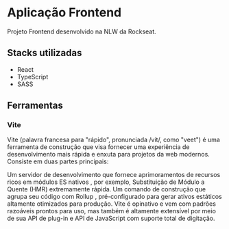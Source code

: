 # Aplicação Frontend
Projeto Frontend desenvolvido na NLW da Rockseat.

## Stacks utilizadas
- React
- TypeScript
- SASS

## Ferramentas
### Vite
Vite (palavra francesa para "rápido", pronunciada /vit/, como "veet") é uma ferramenta de construção que visa fornecer uma experiência de desenvolvimento mais rápida e enxuta para projetos da web modernos. Consiste em duas partes principais:

Um servidor de desenvolvimento que fornece aprimoramentos de recursos ricos em módulos ES nativos , por exemplo, Substituição de Módulo a Quente (HMR) extremamente rápida. Um comando de construção que agrupa seu código com Rollup , pré-configurado para gerar ativos estáticos altamente otimizados para produção. Vite é opinativo e vem com padrões razoáveis ​​prontos para uso, mas também é altamente extensível por meio de sua API de plug-in e API de JavaScript com suporte total de digitação.
